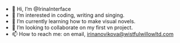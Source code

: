 - 👋 Hi, I’m @IrinaInterface
- 👀 I’m interested in coding, writing and singing.
- 🌱 I’m currently learning how to make visual novels.
- 💞️ I’m looking to collaborate on my first vn project.
- 📫 How to reach me: on email, irinanovikova@wistfulwillowltd.com

<!---
IrinaInterface/IrinaInterface is a ✨ special ✨ repository because its `README.md` (this file) appears on your GitHub profile.
You can click the Preview link to take a look at your changes.
--->
